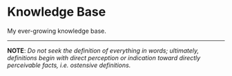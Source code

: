 # Knowledge Base
My ever-growing knowledge base.

---

**NOTE**: _Do not seek the definition of everything in words; ultimately, definitions begin with direct perception or indication toward directly perceivable facts, i.e. ostensive definitions._
